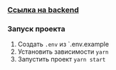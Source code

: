 ### [Cсылка на backend](https://github.com/Dispersioned/blood-donations-backend)

### Запуск проекта
1. Создать `.env` из `.env.example
3. Установить зависимости `yarn`
4. Запустить проект `yarn start`
